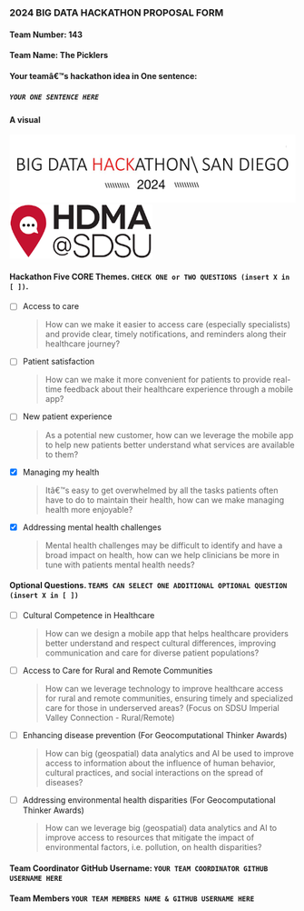 ### 2024 BIG DATA HACKATHON PROPOSAL FORM

#### Team Number: 143

#### Team Name: The Picklers

#### Your teamâ€™s hackathon idea in One sentence:

##### `YOUR ONE SENTENCE HERE`

#### A visual

![bigdatahackathon4sd](https://github.com/BigDataForSanDiego/bigdataforsandiego.github.io/blob/main/templates/img/bigdatahackathon_sd_2024.png?raw=true "Big Data Hackathon for San Diego 2024")
<img height="10%" width="50%" alt="HDMA" src="https://github.com/BigDataForSanDiego/bigdataforsandiego.github.io/blob/main/templates/img/hdma2.png?raw=true">

<!--
#### Theme: Enhancing Healthcareâ€™s Digital Front Door
#### - Digital solutions to help increase access, manage health, and improve patient satisfaction along the healthcare journey -
-->

#### Hackathon Five CORE Themes. `CHECK ONE or TWO QUESTIONS (insert X in [ ])`.

- [ ] Access to care
  > How can we make it easier to access care (especially specialists) and provide clear, timely notifications, and reminders along their healthcare journey?
- [ ] Patient satisfaction
  > How can we make it more convenient for patients to provide real-time feedback about their healthcare experience through a mobile app?
- [ ] New patient experience
  > As a potential new customer, how can we leverage the mobile app to help new patients better understand what services are available to them?
- [x] Managing my health
  > Itâ€™s easy to get overwhelmed by all the tasks patients often have to do to maintain their health, how can we make managing health more enjoyable?
- [x] Addressing mental health challenges
  > Mental health challenges may be difficult to identify and have a broad impact on health, how can we help clinicians be more in tune with patients mental health needs?

#### Optional Questions. `TEAMS CAN SELECT ONE ADDITIONAL OPTIONAL QUESTION (insert X in [ ])`

- [ ] Cultural Competence in Healthcare
  > How can we design a mobile app that helps healthcare providers better understand and respect cultural differences, improving communication and care for diverse patient populations?
- [ ] Access to Care for Rural and Remote Communities
  > How can we leverage technology to improve healthcare access for rural and remote communities, ensuring timely and specialized care for those in underserved areas? (Focus on SDSU Imperial Valley Connection - Rural/Remote)
- [ ] Enhancing disease prevention (For Geocomputational Thinker Awards)
  > How can big (geospatial) data analytics and AI be used to improve access to information about the influence of human behavior, cultural practices, and social interactions on the spread of diseases?
- [ ] Addressing environmental health disparities (For Geocomputational Thinker Awards)
  > How can we leverage big (geospatial) data analytics and AI to improve access to resources that mitigate the impact of environmental factors, i.e. pollution, on health disparities?

#### Team Coordinator GitHub Username: `YOUR TEAM COORDINATOR GITHUB USERNAME HERE`

#### Team Members `YOUR TEAM MEMBERS NAME & GITHUB USERNAME HERE`
